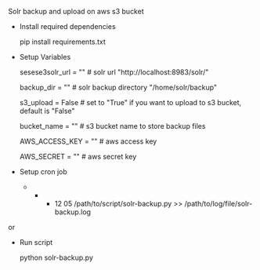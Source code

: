 Solr backup and upload on aws s3 bucket

* Install required dependencies

  pip install requirements.txt

* Setup Variables
  
  sesese3solr_url = "" 		  # solr url "http://localhost:8983/solr/"


  backup_dir = ""		        # solr backup directory "/home/solr/backup"
  
  
  s3_upload = False		      # set to "True" if you want to upload to s3 bucket, default is "False"
  
  
  bucket_name = ""		      # s3 bucket name to store backup files
  
  
  AWS_ACCESS_KEY = ""		    # aws access key
  
  
  AWS_SECRET = ""		        # aws secret key
  
 
* Setup cron job

  * * * 12 05 /path/to/script/solr-backup.py >> /path/to/log/file/solr-backup.log

or 

* Run script

  python solr-backup.py
